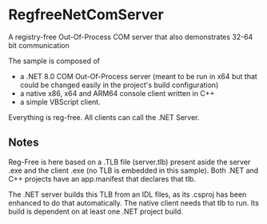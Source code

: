 # RegfreeNetComServer
A registry-free Out-Of-Process COM server that also demonstrates 32-64 bit communication

The sample is composed of
* a .NET 8.0 COM Out-Of-Process server (meant to be run in x64 but that could be changed easily in the project's build configuration)
* a native x86, x64 and ARM64 console client written in C++
* a simple VBScript client.

Everything is reg-free. All clients can call the .NET Server.

## Notes
Reg-Free is here based on a .TLB file (server.tlb) present aside the server .exe and the client .exe (no TLB is embedded in this sample). Both .NET and C++ projects have an app.manifest that declares that tlb.

The .NET server builds this TLB from an IDL files, as its .csproj has been enhanced to do that automatically.
The native client needs that tlb to run. Its build is dependent on at least one .NET project build.
